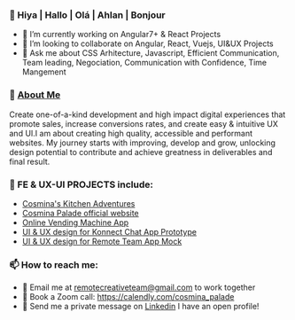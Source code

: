 ###  👋 Hiya | Hallo | Olá | Ahlan | Bonjour

- 🔭 I’m currently working on Angular7+ & React Projects
- 👯 I’m looking to collaborate on Angular, React, Vuejs, UI&UX Projects
- 💬 Ask me about CSS Arhitecture, Javascript, Efficient Communication, Team leading, Negociation, Communication with Confidence, Time Mangement

### 🌟 [About Me](cosmina-palade.com)
Create one-of-a-kind development and high impact digital experiences that promote sales, increase conversions rates, and create easy & intuitive UX and UI.I am about creating high quality, accessible and performant websites. My journey starts with improving, develop and grow, unlocking design potential to contribute and achieve greatness in deliverables and final result.

### 🌟 FE & UX-UI PROJECTS include:
- [Cosmina's Kitchen Adventures](cosminanutrition.org)
- [Cosmina Palade official website](cosmina-palade.com)
- [Online Vending Machine App](https://cosminap.github.io/vending-machine)
- [UI & UX design for Konnect Chat App Prototype](https://cosmina-palade.com/Designs/Konnect.jpg)
- [UI & UX design for Remote Team App Mock](https://cosmina-palade.com/Designs/RemoteTeamApp.jpg)

###  📫 How to reach me: 
- 📧 Email me at remotecreativeteam@gmail.com to work together
- 📱 Book a Zoom call: https://calendly.com/cosmina_palade
- 💬 Send me a private message on [Linkedin](https://www.linkedin.com/in/cosminapalade/) I have an open profile!
